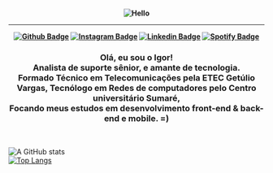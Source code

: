 <h4 align="center">
 
![Hello](https://giphy.com/embed/3ohzdSDgGwT5CaWMTu)

<hr>

[![Github Badge](https://img.shields.io/badge/-Facebook-blue?style=for-the-badge&logo=Facebook&logoColor=white&link=https://github.com/gsousaigor)](https://www.facebook.com/igsousa/)
[![Instagram Badge](https://img.shields.io/badge/-instagram-red?style=for-the-badge&logo=instagram&logoColor=white&link=https://github.com/gsousaigor)](https://www.instagram.com/gsousaigor/)
[![Linkedin Badge](https://img.shields.io/badge/-Linkedin-blue?style=for-the-badge&logo=Linkedin&logoColor=white&link=https://github.com/gsousaigor)](https://www.linkedin.com/in/igsousa/)
[![Spotify Badge](https://img.shields.io/badge/-Spotify-3bb34b?style=for-the-badge&logo=Spotify&logoColor=161f16&link=https://github.com/gsousaigor)](#)
</h4>

<h3 align="center">
Olá, eu sou o Igor!
 <br>
Analista de suporte sênior, e amante de tecnologia.
 <br>
Formado Técnico em Telecomunicações pela ETEC Getúlio Vargas,
Tecnólogo em Redes de computadores pelo Centro universitário Sumaré,
<br>
Focando meus estudos em desenvolvimento front-end & back-end e mobile. =)
</h3>

<br>

![A GitHub stats](https://github-readme-stats.vercel.app/api?username=gsousaigor&show_icons=true&theme=tokyonight)<br>
[![Top Langs](https://github-readme-stats.vercel.app/api/top-langs/?username=gsousaigor&layout=compact&theme=tokyonight)](https://github.com/gsousaigor)

